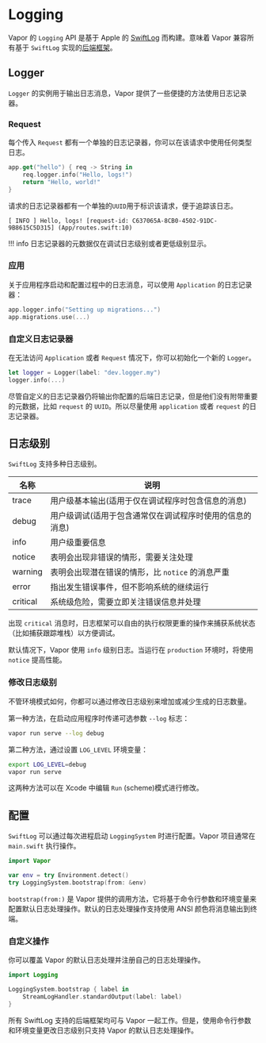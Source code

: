 # Logging 

Vapor 的 `Logging` API 是基于 Apple 的 [SwiftLog](https://github.com/apple/swift-log) 而构建。意味着 Vapor 兼容所有基于 `SwiftLog` 实现的[后端框架](https://github.com/apple/swift-log#backends)。

## Logger

`Logger` 的实例用于输出日志消息，Vapor 提供了一些便捷的方法使用日志记录器。

### Request

每个传入 `Request` 都有一个单独的日志记录器，你可以在该请求中使用任何类型日志。

```swift
app.get("hello") { req -> String in
    req.logger.info("Hello, logs!")
    return "Hello, world!"
}
```

请求的日志记录器都有一个单独的`UUID`用于标识该请求，便于追踪该日志。

```
[ INFO ] Hello, logs! [request-id: C637065A-8CB0-4502-91DC-9B8615C5D315] (App/routes.swift:10)
```

!!! info
    日志记录器的元数据仅在调试日志级别或者更低级别显示。
    

### 应用

关于应用程序启动和配置过程中的日志消息，可以使用 `Application` 的日志记录器：

```swift
app.logger.info("Setting up migrations...")
app.migrations.use(...)
```

### 自定义日志记录器

在无法访问 `Application` 或者 `Request` 情况下，你可以初始化一个新的 `Logger`。

```swift
let logger = Logger(label: "dev.logger.my")
logger.info(...)
```

尽管自定义的日志记录器仍将输出你配置的后端日志记录，但是他们没有附带重要的元数据，比如 `request` 的 `UUID`。所以尽量使用 `application` 或者 `request` 的日志记录器。

## 日志级别

`SwiftLog` 支持多种日志级别。
<!-- ~~SwiftLog supports several different logging levels.~~ -->

|名称|说明|
|-|-|
|trace|用户级基本输出(适用于仅在调试程序时包含信息的消息)|
|debug|用户级调试(适用于包含通常仅在调试程序时使用的信息的消息)|
|info|用户级重要信息|
|notice|表明会出现非错误的情形，需要关注处理|
|warning|表明会出现潜在错误的情形，比 `notice` 的消息严重|
|error|指出发生错误事件，但不影响系统的继续运行|
|critical|系统级危险，需要立即关注错误信息并处理|

出现 `critical` 消息时，日志框架可以自由的执行权限更重的操作来捕获系统状态（比如捕获跟踪堆栈）以方便调试。

默认情况下，Vapor 使用 `info` 级别日志。当运行在 `production` 环境时，将使用 `notice` 提高性能。

### 修改日志级别

不管环境模式如何，你都可以通过修改日志级别来增加或减少生成的日志数量。

第一种方法，在启动应用程序时传递可选参数 `--log` 标志：

```sh
vapor run serve --log debug
```

第二种方法，通过设置 `LOG_LEVEL` 环境变量：

```sh
export LOG_LEVEL=debug
vapor run serve
```

这两种方法可以在 Xcode 中编辑 `Run` (scheme)模式进行修改。

## 配置

`SwiftLog` 可以通过每次进程启动 `LoggingSystem` 时进行配置。Vapor 项目通常在 `main.swift` 执行操作。

```swift
import Vapor

var env = try Environment.detect()
try LoggingSystem.bootstrap(from: &env)
```

`bootstrap(from:)` 是 Vapor 提供的调用方法，它将基于命令行参数和环境变量来配置默认日志处理操作。默认的日志处理操作支持使用 ANSI 颜色将消息输出到终端。

### 自定义操作

你可以覆盖 Vapor 的默认日志处理并注册自己的日志处理操作。

```swift
import Logging

LoggingSystem.bootstrap { label in
    StreamLogHandler.standardOutput(label: label)
}
```

所有 SwiftLog 支持的后端框架均可与 Vapor 一起工作。但是，使用命令行参数和环境变量更改日志级别只支持 Vapor 的默认日志处理操作。
